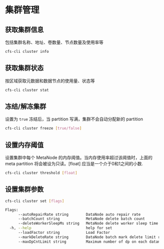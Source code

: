 # 集群管理

## 获取集群信息

包括集群名称、地址、卷数量、节点数量及使用率等

```bash
cfs-cli cluster info
```

## 获取集群状态

按区域获取元数据和数据节点的使用量、状态等

```bash
cfs-cli cluster stat
```

## 冻结/解冻集群

设置为 `true` 冻结后，当 partition 写满，集群不会自动分配新的 partition

```bash
cfs-cli cluster freeze [true/false]
```

## 设置内存阈值

设置集群中每个 MetaNode 的内存阈值。当内存使用率超过该阈值时，上面的 meta partition 将会被设为只读。[float] 应当是一个介于0和1之间的小数.

```bash
cfs-cli cluster threshold [float]
```

## 设置集群参数

```bash
cfs-cli cluster set [flags]
```
```bash
Flags:
      --autoRepairRate string        DataNode auto repair rate
      --batchCount string            MetaNode delete batch count
      --deleteWorkerSleepMs string   MetaNode delete worker sleep time with millisecond. if 0 for no sleep
  -h, --help                         help for set
      --loadFactor string            Load Factor
      --markDeleteRate string        DataNode batch mark delete limit rate. if 0 for no infinity limit
      --maxDpCntLimit string         Maximum number of dp on each datanode, default 3000, 0 represents setting to default
```

